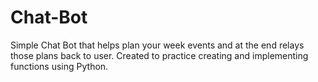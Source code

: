 # Chat-Bot
Simple Chat Bot that helps plan your week events and at the end relays those plans back to user. 
Created to practice creating and implementing functions using Python.
